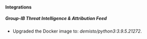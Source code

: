 #### Integrations
##### Group-IB Threat Intelligence & Attribution Feed
- Upgraded the Docker image to: *demisto/python3:3.9.5.21272*.
